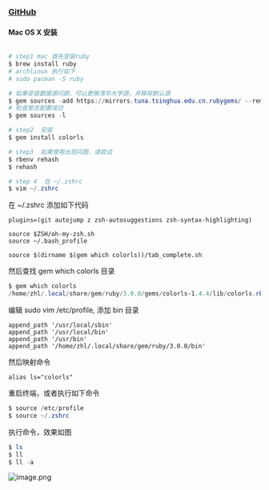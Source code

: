 ### [GitHub](https://github.com/athityakumar/colorls)

#### Mac OS X 安装
```powershell

# step1 mac 首先安装ruby
$ brew install ruby
# archlinux 执行如下
# sudo pacman -S ruby

# 如果安装数据源问题，可以更换清华大学源，并移除默认源
$ gem sources -add https://mirrors.tuna.tsinghua.edu.cn.rubygems/ --remove https://rubygems.org/
# 检查是否配置成功
$ gem sources -l

# step2  安装
$ gem install colorls

# step3  如果使用出现问题，请尝试
$ rbenv rehash
$ rehash

# step 4  在 ~/.zshrc 
$ vim ~/.zshrc
```
在 ~/.zshrc  添加如下代码
```
plugins=(git autojump z zsh-autosuggestions zsh-syntax-highlighting)

source $ZSH/oh-my-zsh.sh 
source ~/.bash_profile

source $(dirname $(gem which colorls))/tab_complete.sh
```
 然后查找 gem which colorls 目录
```powershell
$ gem which colorls
/home/zhl/.local/share/gem/ruby/3.0.0/gems/colorls-1.4.4/lib/colorls.rb
```
编辑 sudo vim /etc/profile, 添加 bin 目录
```
append_path '/usr/local/sbin'
append_path '/usr/local/bin'
append_path '/usr/bin'
append_path '/home/zhl/.local/share/gem/ruby/3.0.0/bin'
```
然后映射命令
```
alias ls="colorls"
```
重启终端，或者执行如下命令
```powershell
$ source /etc/profile
$ source ~/.zshrc
```
执行命令，效果如图
```powershell
$ ls
$ ll
$ ll -a 
```
 ![image.png](https://cdn.nlark.com/yuque/0/2021/png/725923/1619527718707-9f7a78bb-e224-4c7e-82d5-8c0e20b500e9.png#height=1080&id=u5c502ec9&margin=%5Bobject%20Object%5D&name=image.png&originHeight=1080&originWidth=1920&originalType=binary&ratio=1&size=443261&status=done&style=none&width=1920)

